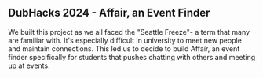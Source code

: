## DubHacks 2024 - Affair, an Event Finder

We built this project as we all faced the "Seattle Freeze"- a term that many are familiar with. It's especially difficult in university to meet new people and maintain connections. This led us to decide to build Affair, an event finder specifically for students that pushes chatting with others and meeting up at events.
